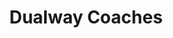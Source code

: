 ---
title: "Dualway Coaches"
address: "Keatings Park, Rathcoole, Co. Dublin, South County"
tel: "+353 (0)1 458 0054"
county: "Dublin"
category: "Coach Hire"
type: "Content"
lat: "53.27522277832031"
lng: "-6.486161708831787"
---